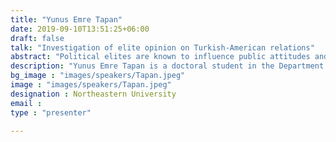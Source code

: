 ```yaml
---
title: "Yunus Emre Tapan"
date: 2019-09-10T13:51:25+06:00
draft: false
talk: "Investigation of elite opinion on Turkish-American relations"
abstract: "Political elites are known to influence public attitudes and behaviors. In particular, elites play a key role in providing cues and information to the public regarding foreign policy issues. This study is the first attempt to measure prevailing opinions and changes in elite opinions on Twitter in the context of Turkish-American (TR-US) relations. Using   snowball sampling, we created a list of 1411 English and Turkish-speaking elites, consisting of diplomats, pundits, academicians, and journalists. To  measure elite opinion, we implemented latent dirichlet allocation (LDA) topic modeling. For sentiment analysis, we used bidirectional encoder representations from transformers (BERT). We find that Turkish-speaking elites show more volatility in their sentiments than  English-speaking elites. Topic modeling shows that there has been sustained anti-Americanism among Turkish elites in the last five years. Kurds are the main source of disagreement between  Turkish and English-speaking elites. For example, English-speaking users prioritize the “War on ISIS” over the “Kurdish issue.” Patriotism and Martyrdom(dying for a nation) were significant motives for Turkish-speaking users. The divergent sentiments and focus of elite tweets show the fragility of Turkish-American relations in recent years and the turning events affecting TR-US relations."
description: "Yunus Emre Tapan is a doctoral student in the Department of Political Science at Northeastern University, specializing in Political Methodology and Comparative Politics. He earned a graduate certificate program in Computational Social Science. He graduated with an MSc in Middle East Studies from Middle East Technical University and a BA in Economics from Bogazici University in Turkey. Before joining Northeastern, he worked as a Lecturer at Kadir Has University and as a researcher at a non-partisan think tank in Ankara, Turkey. He has a strong background in online extremism and radicalization. He employs machine learning, computational text analysis, and network analysis methods to explore digital trace data."
bg_image : "images/speakers/Tapan.jpeg"
image : "images/speakers/Tapan.jpeg"
designation : Northeastern University 
email : 
type : "presenter"

---
```


